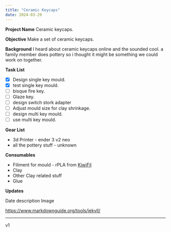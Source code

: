 ```yaml
---
title: "Ceramic Keycaps"
date: 2024-03-29
---
```


**Project Name**
Ceramic keycaps.

**Objective**
Make a set of ceramic keycaps.

**Background**
I heard about ceramic keycaps online and the sounded cool. a family member does pottery so i thought it might be something we could work on together.

**Task List**
- [x] Design single key mould.
- [x] test single key mould.
- [ ] bisque fire key.
- [ ] Glaze key.
- [ ] design switch stork adapter
- [ ] Adjust mould size for clay shrinkage.
- [ ] design multi key mould.
- [ ] use multi key mould.

**Gear List**
- 3d Printer - ender 3 v2 neo
- all the pottery stuff - unknown

**Consumables**
- Filiment for mould - rPLA from <a href="https://www.kiwifil.shop/">KiwiFil</a>
- Clay
- Other Clay related stuff
- Glue 

**Updates**

Date
description
Image



https://www.markdownguide.org/tools/jekyll/

---
v1